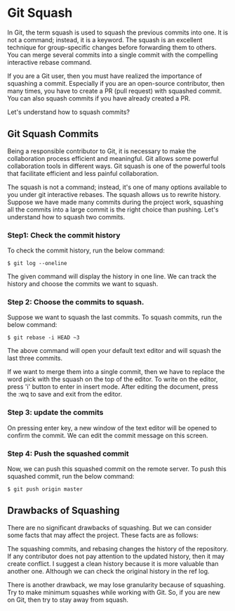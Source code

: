 # Git Squash
In Git, the term squash is used to squash the previous commits into one. It is not a command; instead, it is a keyword. The squash is an excellent technique for group-specific changes before forwarding them to others. You can merge several commits into a single commit with the compelling interactive rebase command.

If you are a Git user, then you must have realized the importance of squashing a commit. Especially if you are an open-source contributor, then many times, you have to create a PR (pull request) with squashed commit. You can also squash commits if you have already created a PR.

Let's understand how to squash commits?

## Git Squash Commits
Being a responsible contributor to Git, it is necessary to make the collaboration process efficient and meaningful. Git allows some powerful collaboration tools in different ways. Git squash is one of the powerful tools that facilitate efficient and less painful collaboration.

The squash is not a command; instead, it's one of many options available to you under git interactive rebases. The squash allows us to rewrite history. Suppose we have made many commits during the project work, squashing all the commits into a large commit is the right choice than pushing. Let's understand how to squash two commits.

### Step1: Check the commit history
To check the commit history, run the below command:

```
$ git log --oneline  
```

The given command will display the history in one line. We can track the history and choose the commits we want to squash.

### Step 2: Choose the commits to squash.
Suppose we want to squash the last commits. To squash commits, run the below command:

```
$ git rebase -i HEAD ~3  
```

The above command will open your default text editor and will squash the last three commits.

If we want to merge them into a single commit, then we have to replace the word pick with the squash on the top of the editor. To write on the editor, press 'i' button to enter in insert mode. After editing the document, press the :wq to save and exit from the editor.

### Step 3: update the commits
On pressing enter key, a new window of the text editor will be opened to confirm the commit. We can edit the commit message on this screen.

### Step 4: Push the squashed commit
Now, we can push this squashed commit on the remote server. To push this squashed commit, run the below command:

```
$ git push origin master  
```

## Drawbacks of Squashing
There are no significant drawbacks of squashing. But we can consider some facts that may affect the project. These facts are as follows:

The squashing commits, and rebasing changes the history of the repository. If any contributor does not pay attention to the updated history, then it may create conflict. I suggest a clean history because it is more valuable than another one. Although we can check the original history in the ref log.

There is another drawback, we may lose granularity because of squashing. Try to make minimum squashes while working with Git. So, if you are new on Git, then try to stay away from squash.
